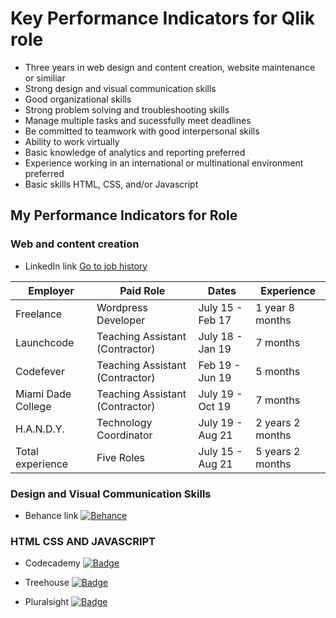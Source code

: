 # Key Performance Indicators for Qlik role

- Three years in web design and content creation, website maintenance or similiar
- Strong design and visual communication skills
- Good organizational skills
- Strong problem solving and troubleshooting skills
- Manage multiple tasks and sucessfully meet deadlines
- Be committed to teamwork with good interpersonal skills
- Ability to work virtually 
- Basic knowledge of analytics and reporting preferred
- Experience working in an international or multinational environment preferred
- Basic skills HTML, CSS, and/or Javascript

## My Performance Indicators for Role

### Web and content creation

- LinkedIn link [Go to job history](https://www.linkedin.com/in/stevenbarkley/)

| Employer | Paid Role | Dates | Experience|
| -------- | --------- | ----- | ----------|
|Freelance |Wordpress Developer|July 15 - Feb 17 | 1 year 8 months |
|Launchcode|Teaching Assistant (Contractor)|July 18 - Jan 19 | 7 months |
|Codefever|Teaching Assistant (Contractor)|Feb 19 - Jun 19 | 5 months |
|Miami Dade College|Teaching Assistant (Contractor)|July 19 - Oct 19 | 7 months |
|H.A.N.D.Y.|Technology Coordinator|July 19 - Aug 21 | 2 years 2 months |
| Total experience | Five Roles | July 15 - Aug 21 | 5 years 2 months |

### Design and Visual Communication Skills

- Behance link [![Behance](https://github.com/steven-barkley/Website-Qlik-2022/blob/master/Content/Media/Behance_Snip.PNG)](https://www.behance.net/illustratestr)

### HTML CSS AND JAVASCRIPT

- Codecademy [![Badge](https://github.com/steven-barkley/Website-Qlik-2022/blob/master/Content/Media/codecademy-users-Steven-Barkley-achievements-2022-04-25-23_50_53.png)](https://www.codecademy.com/users/Steven.Barkley/achievements)

- Treehouse [![Badge](https://github.com/steven-barkley/Website-Qlik-2022/blob/master/Content/Media/teamtreehouse-home-view-completed-2022-04-26-00_14_03.png)](https://teamtreehouse.com/home/view:completed)

- Pluralsight [![Badge](https://github.com/steven-barkley/Website-Qlik-2022/blob/master/Content/Media/app-pluralsight-achievements-2022-04-26-00_16_34.png)](https://app.pluralsight.com/achievements)
